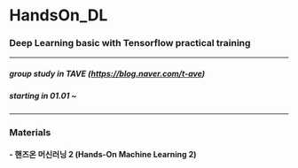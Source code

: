 # HandsOn_DL
### Deep Learning basic with Tensorflow practical training
-----
##### group study in _TAVE_ (https://blog.naver.com/t-ave)
##### starting in 01.01 ~
-----
### Materials 
#### - 핸즈온 머신러닝 2 (Hands-On Machine Learning 2)




